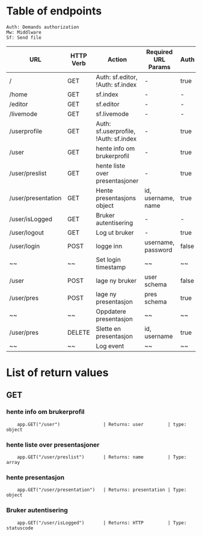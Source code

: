 # Table of endpoints

	Auth: Demands authorization
	Mw: Middlware
	Sf: Send file

| URL                 | HTTP Verb | Action                                   | Required URL Params |  Auth  |  MW  |   
|---------------------|-----------|------------------------------------------|---------------------|--------|------|
| /                   | GET       | Auth: sf.editor, !Auth: sf.index         | -                   | true   | -    |
| /home               | GET       | sf.index                                 | -                   | -      | -    |
| /editor             | GET       | sf.editor                                | -                   | -      | -    |
| /livemode           | GET       | sf.livemode                              | -                   | -      | -    |
| /userprofile        | GET       | Auth: sf.userprofile, !Auth: sf.index    | -                   | true   | -    |	  
| /user               | GET       | hente info om brukerprofil               | -                   | true   | -    |
| /user/preslist      | GET       | hente liste over presentasjoner          | -                   | true   | -    |
| /user/presentation  | GET       | Hente presentasjons object               | id, username, name  | true   | -    |
| /user/isLogged      | GET       | Bruker autentisering                     | -                   | -      | -    |
| /user/logout        | GET       | Log ut bruker                            | -                   | true   | -    |
| /user/login         | POST      | logge inn                                | username, password  | false  | -    |
| ~~                  | ~~        | Set login timestamp                      | ~~                  | ~~     | true |
| /user               | POST      | lage ny bruker                           | user schema         | false  | -    |
| /user/pres          | POST      | lage ny presentasjon                     | pres schema         | true   | -    |
| ~~                  | ~~        | Oppdatere presentasjon                   | ~~                  | ~~     | true |
| /user/pres          | DELETE    | Slette en presentasjon                   | id, username        | true   | -    |
| ~~                  | ~~        | Log event                                | ~~                  | ~~     | true |


# List of return values

## GET

### hente info om brukerprofil
		app.GET("/user")                | Returns: user         | type: object

### hente liste over presentasjoner
		app.GET("/user/preslist")       | Returns: name         | Type: array

### hente presentasjon
		app.GET("/user/presentation")   | Returns: presentation | Type: object

### Bruker autentisering
		app.GET("/user/isLogged")       | Returns: HTTP         | Type: statuscode

